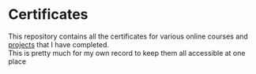 # Certificates

This repository contains all the certificates for various online courses and [projects](https://github.com/V-G-spec/Coursera-Mini-Projects) that I have completed.  
This is pretty much for my own record to keep them all accessible at one place
